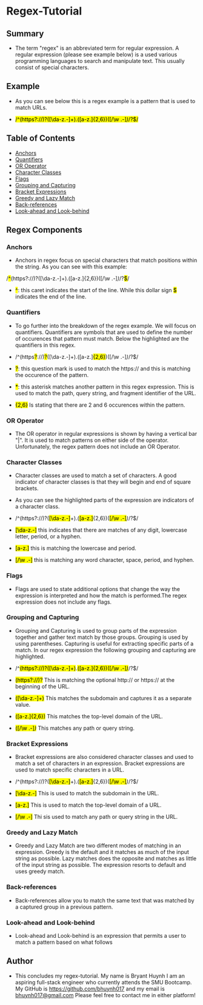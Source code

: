 # Regex-Tutorial

## Summary

* The term "regex" is an abbreviated term for regular expression. A regular expression (please see example below) is a used various programming languages to search and manipulate text. This usually consist of special characters.

## Example

* As you can see below this is a regex example is a pattern that is used to match URLs.

* <mark>/^(https?:\/\/)?([\da-z\.-]+)\.([a-z\.]{2,6})([\/\w \.-]*)*\/?$/</mark>

## Table of Contents

- [Anchors](#anchors)
- [Quantifiers](#quantifiers)
- [OR Operator](#or-operator)
- [Character Classes](#character-classes)
- [Flags](#flags)
- [Grouping and Capturing](#grouping-and-capturing)
- [Bracket Expressions](#bracket-expressions)
- [Greedy and Lazy Match](#greedy-and-lazy-match)
- [Back-references](#back-references)
- [Look-ahead and Look-behind](#look-ahead-and-look-behind)

## Regex Components

### Anchors

*  Anchors in regex focus on special characters that match positions within the string. As you can see with this example: 

/<mark>^</mark>(https?:\/\/)?([\da-z\.-]+)\.([a-z\.]{2,6})([\/\w \.-]*)*\/?<mark>$</mark>/

* <mark>^</mark>: this caret indicates the start of the line. While this dollar sign <mark>$</mark> indicates the end of the line.

### Quantifiers

* To go further into the breakdown of the regex example. We will focus on quantifiers. Quantifiers are symbols that are used to define the number of occurences that pattern must match. Below the highlighted are the quantifiers in this regex.

* /^(https<mark>?</mark>:\/\/)<mark>?</mark>([\da-z\.-]+)\.([a-z\.]<mark>{2,6}</mark>)([\/\w \.-]<mark>*</mark>)<mark>*</mark>\/?$/

* <mark>?</mark>: this question mark is used to match the https:// and this is matching the occurence of the pattern.

* <mark>*</mark>: this asterisk matches another pattern in this regex expression. This is used to match the path, query string, and fragment identifier of the URL. 

* <mark>{2,6}</mark> Is stating that there are 2 and 6 occurences within the pattern.

### OR Operator

* The OR operator in regular expressions is shown by having a vertical bar "|". It is used to match patterns on either side of the operator. Unfortunately, the regex pattern does not include an OR Operator.

### Character Classes

* Character classes are used to match a set of characters. A good indicator of character classes is that they will begin and end of square brackets. 

* As you can see the highlighted parts of the expression are indicators of a character class.

* /^(https?:\/\/)?(<mark>[\da-z\.-]</mark>+)\.(<mark>[a-z\.]</mark>{2,6})(<mark>[\/\w \.-]</mark>*)*\/?$/

* <mark>[\da-z\.-]</mark> this indicates that there are matches of any digit, lowercase letter, period, or a hyphen.

* <mark>[a-z\.]</mark> this is matching the lowercase and period.

* <mark>[\/\w \.-]</mark> this is matching any word character, space, period, and hyphen.

### Flags

* Flags are used to state additional options that change the way the expression is interpreted and how the match is performed.The regex expression does not include any flags.

### Grouping and Capturing

* Grouping and Capturing is used to group parts of the expression together and gather text match by those groups. Grouping is used by using parentheses. Capturing is useful for extracting specific parts of a match. In our regex expression the following grouping and capturing are highlighted.

* /^<mark>(https?:\/\/)?</mark><mark>([\da-z\.-]+)</mark>\.<mark>([a-z\.]{2,6})</mark><mark>([\/\w \.-]*)*</mark>\/?$/
* <mark>(https?:\/\/)?</mark> This is matching the optional http:// or https:// at the beginning of the URL.
* <mark>([\da-z\.-]+)</mark> This matches the subdomain and captures it as a separate value.
* <mark>([a-z\.]{2,6})</mark> This matches the top-level domain of the URL.
* <mark>([\/\w \.-]*)*</mark> This matches any path or query string.

### Bracket Expressions
* Bracket expressions are also considered character classes and used to match a set of characters in an expression. Bracket expressions are used to match specific characters in a URL.

* /^(https?:\/\/)?(<mark>[\da-z\.-]</mark>+)\.(<mark>[a-z\.]</mark>{2,6})(<mark>[\/\w \.-]</mark>*)*\/?$/ 
* <mark>[\da-z\.-]</mark> This is used to match the subdomain in the URL.
* <mark>[a-z\.]</mark> This is used to match the top-level domain of a URL.
* <mark>[\/\w \.-]</mark> Thi sis used to match any path or query string in the URL.

### Greedy and Lazy Match

* Greedy and Lazy Match are two different modes of matching in an expression. Greedy is the default and it matches as much of the input string as possible. Lazy matches does the opposite and matches as little of the input string as possible. The expression resorts to default and uses greedy match.

### Back-references

* Back-references allow you to match the same text that was matched by a captured group in a previous pattern.

### Look-ahead and Look-behind

* Look-ahead and Look-behind is an expression that permits a user to match a pattern based on what follows

## Author

* This concludes my regex-tutorial. My name is Bryant Huynh I am an aspiring full-stack engineer who currently attends the SMU Bootcamp. My GitHub is https://github.com/bhuynh017 and my email is bhuynh017@gmail.com Please feel free to contact me in either platform!